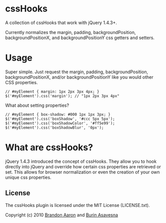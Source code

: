 # cssHooks

A collection of cssHooks that work with jQuery 1.4.3+.

Currently normalizes the margin, padding, backgroundPosition, backgroundPositionX, and backgroundPositionY css getters and setters.

# Usage

Super simple. Just request the margin, padding, backgroundPosition, backgroundPositionX, and/or backgroundPositionY like you would other CSS properties.

    // #myElement { margin: 1px 2px 3px 4px; }
    $('#myElement').css('margin'); // "1px 2px 3px 4px"

What about setting properties?

    // #myElement { box-shadow: #000 1px 1px 3px; }
    $('#myElement').css('boxShadow', '#ccc 5px 5px');
    $('#myElement').css('boxShadowColor', '#ff5e99');
    $('#myElement').css('boxShadowBlur', '0px');

# What are cssHooks?

jQuery 1.4.3 introduced the concept of cssHooks. They allow you to hook directly into jQuery and override how certain css properties are retrieved or set. This allows for browser normalization or even the creation of your own unique css properties.

## License

The cssHooks plugin is licensed under the MIT License (LICENSE.txt).

Copyright (c) 2010 [Brandon Aaron](http://brandonaaron.net) and [Burin Asavesna](http://helloburin.com)
